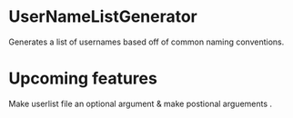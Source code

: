 # UserNameListGenerator
Generates a list of usernames based off of common naming conventions.

# Upcoming features
Make userlist file an optional argument & make postional arguements <first> <last>.
